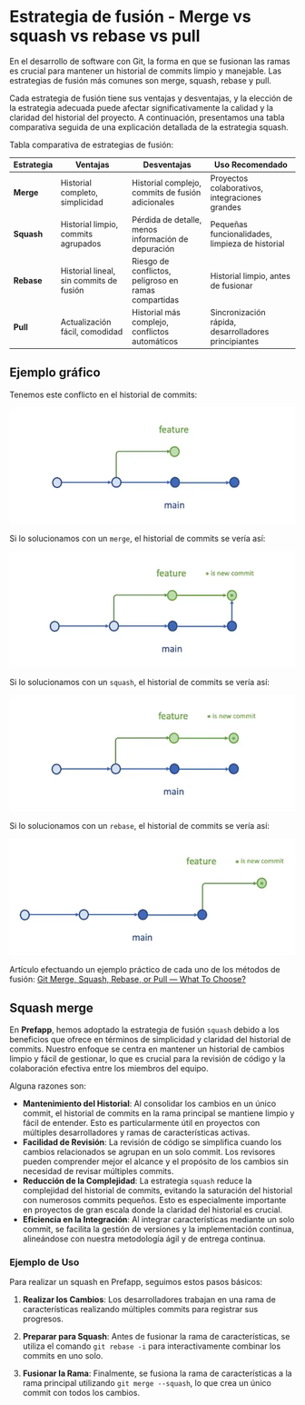 
# Estrategia de fusión - Merge vs squash vs rebase vs pull

En el desarrollo de software con Git, la forma en que se fusionan las ramas es crucial para mantener un historial de commits limpio y manejable. Las estrategias de fusión más comunes son merge, squash, rebase y pull.

Cada estrategia de fusión tiene sus ventajas y desventajas, y la elección de la estrategia adecuada puede afectar significativamente la calidad y la claridad del historial del proyecto. A continuación, presentamos una tabla comparativa seguida de una explicación detallada de la estrategia squash.

Tabla comparativa de estrategias de fusión:

| Estrategia | Ventajas                                | Desventajas                                          | Uso Recomendado                                      |
| ---------- | --------------------------------------- | ---------------------------------------------------- | ---------------------------------------------------- |
| **Merge**  | Historial completo, simplicidad         | Historial complejo, commits de fusión adicionales    | Proyectos colaborativos, integraciones grandes       |
| **Squash** | Historial limpio, commits agrupados     | Pérdida de detalle, menos información de depuración  | Pequeñas funcionalidades, limpieza de historial      |
| **Rebase** | Historial lineal, sin commits de fusión | Riesgo de conflictos, peligroso en ramas compartidas | Historial limpio, antes de fusionar                  |
| **Pull**   | Actualización fácil, comodidad          | Historial más complejo, conflictos automáticos       | Sincronización rápida, desarrolladores principiantes |


## Ejemplo gráfico

Tenemos este conflicto en el historial de commits:

<div style="text-align: center;">
  <div style="margin: 0 auto;">

![](../_media/03_prefapp_methodology/conflicto_merge.webp)

  </div>
</div>

Si lo solucionamos con un `merge`, el historial de commits se vería así:

<div style="text-align: center;">
  <div style="margin: 0 auto;">

![](../_media/03_prefapp_methodology/merge.webp)

  </div>
</div>

Si lo solucionamos con un `squash`, el historial de commits se vería así:

<div style="text-align: center;">
  <div style="margin: 0 auto;">

![](../_media/03_prefapp_methodology/squash.webp)

  </div>
</div>

Si lo solucionamos con un `rebase`, el historial de commits se vería así:

<div style="text-align: center;">
  <div style="margin: 0 auto;">

![](../_media/03_prefapp_methodology/rebase.webp)

  </div>
</div>

Artículo efectuando un ejemplo práctico de cada uno de los métodos de fusión: [Git Merge, Squash, Rebase, or Pull — What To Choose?](https://betterprogramming.pub/git-merge-squash-rebase-or-pull-what-to-choose-50b331d3e7c1)

## Squash merge

En **Prefapp**, hemos adoptado la estrategia de fusión `squash` debido a los beneficios que ofrece en términos de simplicidad y claridad del historial de commits. Nuestro enfoque se centra en mantener un historial de cambios limpio y fácil de gestionar, lo que es crucial para la revisión de código y la colaboración efectiva entre los miembros del equipo.

Alguna razones son:
- **Mantenimiento del Historial**: Al consolidar los cambios en un único commit, el historial de commits en la rama principal se mantiene limpio y fácil de entender. Esto es particularmente útil en proyectos con múltiples desarrolladores y ramas de características activas.
- **Facilidad de Revisión**: La revisión de código se simplifica cuando los cambios relacionados se agrupan en un solo commit. Los revisores pueden comprender mejor el alcance y el propósito de los cambios sin necesidad de revisar múltiples commits.
- **Reducción de la Complejidad**: La estrategia `squash` reduce la complejidad del historial de commits, evitando la saturación del historial con numerosos commits pequeños. Esto es especialmente importante en proyectos de gran escala donde la claridad del historial es crucial.
- **Eficiencia en la Integración**: Al integrar características mediante un solo commit, se facilita la gestión de versiones y la implementación continua, alineándose con nuestra metodología ágil y de entrega continua.

### Ejemplo de Uso

Para realizar un squash en Prefapp, seguimos estos pasos básicos:

1. **Realizar los Cambios**: Los desarrolladores trabajan en una rama de características realizando múltiples commits para registrar sus progresos.
   
2. **Preparar para Squash**: Antes de fusionar la rama de características, se utiliza el comando `git rebase -i` para interactivamente combinar los commits en uno solo.

3. **Fusionar la Rama**: Finalmente, se fusiona la rama de características a la rama principal utilizando `git merge --squash`, lo que crea un único commit con todos los cambios.
